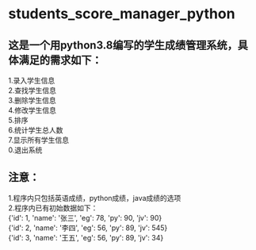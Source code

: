# students_score_manager_python
## 这是一个用python3.8编写的学生成绩管理系统，具体满足的需求如下：
1.录入学生信息  
2.查找学生信息  
3.删除学生信息  
4.修改学生信息  
5.排序  
6.统计学生总人数  
7.显示所有学生信息  
0.退出系统  

## 注意：
1.程序内只包括英语成绩，python成绩，java成绩的选项  
2.程序内已有初始数据如下：  
{'id': 1, 'name': '张三', 'eg': 78, 'py': 90, 'jv': 90}  
{'id': 2, 'name': '李四', 'eg': 56, 'py': 89, 'jv': 545}  
{'id': 3, 'name': '王五', 'eg': 56, 'py': 89, 'jv': 34}  
